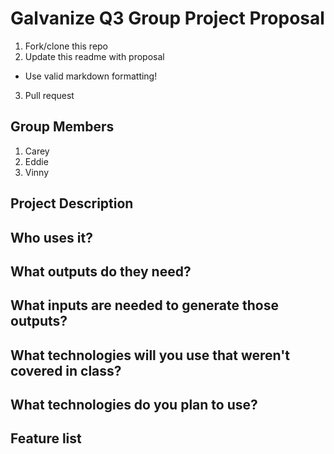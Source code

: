 # Galvanize Q3 Group Project Proposal

1. Fork/clone this repo
2. Update this readme with proposal
  * Use valid markdown formatting!
3. Pull request

## Group Members
1. Carey
2. Eddie
3. Vinny

## Project Description


## Who uses it?


## What outputs do they need?


## What inputs are needed to generate those outputs?


## What technologies will you use that weren't covered in class?


## What technologies do you plan to use?


## Feature list
